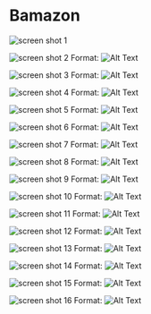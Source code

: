 # Bamazon

![screen shot 1](/images/ss1.png)

![screen shot 2](/images/ss2.png)
Format: ![Alt Text](url)

![screen shot 3](/images/ss3.png)
Format: ![Alt Text](url)

![screen shot 4](/images/ss4.png)
Format: ![Alt Text](url)

![screen shot 5](/images/ss5.png)
Format: ![Alt Text](url)

![screen shot 6](/images/ss6.png)
Format: ![Alt Text](url)

![screen shot 7](/images/ss7.png)
Format: ![Alt Text](url)

![screen shot 8](/images/ss8.png)
Format: ![Alt Text](url)

![screen shot 9](/images/ss9.png)
Format: ![Alt Text](url)

![screen shot 10](/images/ss10.png)
Format: ![Alt Text](url)

![screen shot 11](/images/ss11.png)
Format: ![Alt Text](url)

![screen shot 12](/images/ss12.png)
Format: ![Alt Text](url)

![screen shot 13](/images/ss13.png)
Format: ![Alt Text](url)

![screen shot 14](/images/ss14.png)
Format: ![Alt Text](url)

![screen shot 15](/images/ss15.png)
Format: ![Alt Text](url)

![screen shot 16](/images/ss16.png)
Format: ![Alt Text](url)

